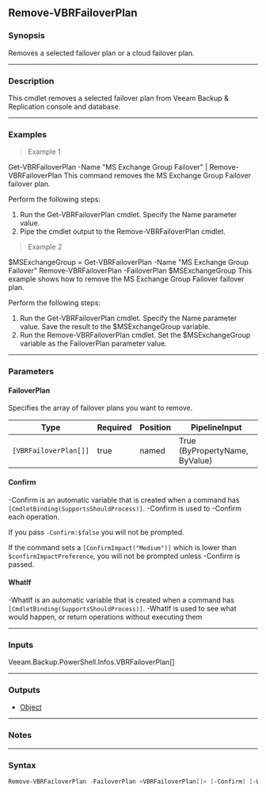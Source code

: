 Remove-VBRFailoverPlan
----------------------

### Synopsis
Removes a selected failover plan or a cloud failover plan.

---

### Description

This cmdlet removes a selected failover plan from Veeam Backup & Replication console and database.

---

### Examples
> Example 1

Get-VBRFailoverPlan -Name "MS Exchange Group Failover" | Remove-VBRFailoverPlan
This command removes the MS Exchange Group Failover failover plan.

Perform the following steps:
1. Run the Get-VBRFailoverPlan cmdlet. Specify the Name parameter value.
2. Pipe the cmdlet output to the Remove-VBRFailoverPlan cmdlet.
> Example 2

$MSExchangeGroup = Get-VBRFailoverPlan -Name "MS Exchange Group Failover"
Remove-VBRFailoverPlan -FailoverPlan $MSExchangeGroup
This example shows how to remove the MS Exchange Group Failover failover plan.

Perform the following steps:
1. Run the Get-VBRFailoverPlan cmdlet. Specify the Name parameter value. Save the result to the $MSExchangeGroup variable.
2. Run the Remove-VBRFailoverPlan cmdlet. Set the $MSExchangeGroup variable as the FailoverPlan parameter value.

---

### Parameters
#### **FailoverPlan**
Specifies the array of failover plans you want to remove.

|Type                 |Required|Position|PipelineInput                 |
|---------------------|--------|--------|------------------------------|
|`[VBRFailoverPlan[]]`|true    |named   |True (ByPropertyName, ByValue)|

#### **Confirm**
-Confirm is an automatic variable that is created when a command has ```[CmdletBinding(SupportsShouldProcess)]```.
-Confirm is used to -Confirm each operation.

If you pass ```-Confirm:$false``` you will not be prompted.

If the command sets a ```[ConfirmImpact("Medium")]``` which is lower than ```$confirmImpactPreference```, you will not be prompted unless -Confirm is passed.

#### **WhatIf**
-WhatIf is an automatic variable that is created when a command has ```[CmdletBinding(SupportsShouldProcess)]```.
-WhatIf is used to see what would happen, or return operations without executing them

---

### Inputs
Veeam.Backup.PowerShell.Infos.VBRFailoverPlan[]

---

### Outputs
* [Object](https://learn.microsoft.com/en-us/dotnet/api/System.Object)

---

### Notes

---

### Syntax
```PowerShell
Remove-VBRFailoverPlan -FailoverPlan <VBRFailoverPlan[]> [-Confirm] [-WhatIf] [<CommonParameters>]
```
